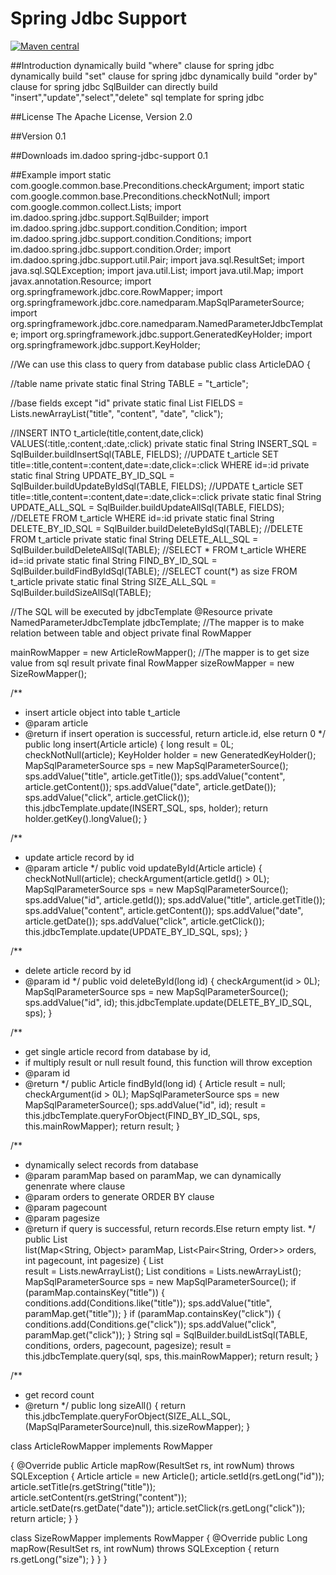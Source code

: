 Spring Jdbc Support
===================
[![Maven central](https://maven-badges.herokuapp.com/maven-central/im.dadoo/spring-jdbc-support/badge.svg)](https://maven-badges.herokuapp.com/maven-central/im.dadoo/spring-jdbc-support)

##Introduction
dynamically build "where" clause for spring jdbc
dynamically build "set" clause for spring jdbc
dynamically build "order by" clause for spring jdbc
SqlBuilder can directly build "insert","update","select","delete" sql template for spring jdbc

##License
The Apache License, Version 2.0

##Version
0.1

##Downloads
<dependency>
  <groupId>im.dadoo</groupId>
  <artifactId>spring-jdbc-support</artifactId>
  <version>0.1</version>
</dependency>

##Example
import static com.google.common.base.Preconditions.checkArgument;
import static com.google.common.base.Preconditions.checkNotNull;
import com.google.common.collect.Lists;
import im.dadoo.spring.jdbc.support.SqlBuilder;
import im.dadoo.spring.jdbc.support.condition.Condition;
import im.dadoo.spring.jdbc.support.condition.Conditions;
import im.dadoo.spring.jdbc.support.condition.Order;
import im.dadoo.spring.jdbc.support.util.Pair;
import java.sql.ResultSet;
import java.sql.SQLException;
import java.util.List;
import java.util.Map;
import javax.annotation.Resource;
import org.springframework.jdbc.core.RowMapper;
import org.springframework.jdbc.core.namedparam.MapSqlParameterSource;
import org.springframework.jdbc.core.namedparam.NamedParameterJdbcTemplate;
import org.springframework.jdbc.support.GeneratedKeyHolder;
import org.springframework.jdbc.support.KeyHolder;

//We can use this class to query from database
public class ArticleDAO {

  //table name
  private static final String TABLE = "t_article";

  //base fields except "id"
  private static final List<String> FIELDS
          = Lists.newArrayList("title", "content", "date", "click");

  //INSERT INTO t_article(title,content,date,click) VALUES(:title,:content,:date,:click)
  private static final String INSERT_SQL = SqlBuilder.buildInsertSql(TABLE, FIELDS);
  //UPDATE t_article SET title=:title,content=:content,date=:date,click=:click WHERE id=:id
  private static final String UPDATE_BY_ID_SQL = SqlBuilder.buildUpdateByIdSql(TABLE, FIELDS);
  //UPDATE t_article SET title=:title,content=:content,date=:date,click=:click
  private static final String UPDATE_ALL_SQL = SqlBuilder.buildUpdateAllSql(TABLE, FIELDS);
  //DELETE FROM t_article WHERE id=:id
  private static final String DELETE_BY_ID_SQL = SqlBuilder.buildDeleteByIdSql(TABLE);
  //DELETE FROM t_article
  private static final String DELETE_ALL_SQL = SqlBuilder.buildDeleteAllSql(TABLE);
  //SELECT * FROM t_article WHERE id=:id
  private static final String FIND_BY_ID_SQL = SqlBuilder.buildFindByIdSql(TABLE);
  //SELECT count(*) as size FROM t_article
  private static final String SIZE_ALL_SQL = SqlBuilder.buildSizeAllSql(TABLE);

  //The SQL will be executed by jdbcTemplate
  @Resource
  private NamedParameterJdbcTemplate jdbcTemplate;
  //The mapper is to make relation between table and object
  private final RowMapper<Article> mainRowMapper = new ArticleRowMapper();
  //The mapper is to get size value from sql result
  private final RowMapper<Long> sizeRowMapper = new SizeRowMapper();

  /**
   * insert article object into table t_article
   * @param article 
   * @return if insert operation is successful, return article.id, else return 0
   */
  public long insert(Article article) {
    long result = 0L;
    checkNotNull(article);
    KeyHolder holder = new GeneratedKeyHolder();
    MapSqlParameterSource sps = new MapSqlParameterSource();
    sps.addValue("title", article.getTitle());
    sps.addValue("content", article.getContent());
    sps.addValue("date", article.getDate());
    sps.addValue("click", article.getClick());
    this.jdbcTemplate.update(INSERT_SQL, sps, holder);
    return holder.getKey().longValue();
  }

  /**
   * update article record by id
   * @param article 
   */
  public void updateById(Article article) {
    checkNotNull(article);
    checkArgument(article.getId() > 0L);
    MapSqlParameterSource sps = new MapSqlParameterSource();
    sps.addValue("id", article.getId());
    sps.addValue("title", article.getTitle());
    sps.addValue("content", article.getContent());
    sps.addValue("date", article.getDate());
    sps.addValue("click", article.getClick());
    this.jdbcTemplate.update(UPDATE_BY_ID_SQL, sps);
  }
  
  /**
   * delete article record by id
   * @param id 
   */
  public void deleteById(long id) {
    checkArgument(id > 0L);
    MapSqlParameterSource sps = new MapSqlParameterSource();
    sps.addValue("id", id);
    this.jdbcTemplate.update(DELETE_BY_ID_SQL, sps);
  }
  
  /**
   * get single article record from database by id,
   * if multiply result or null result found, this function will throw exception
   * @param id
   * @return 
   */
  public Article findById(long id) {
    Article result = null;
    checkArgument(id > 0L);
    MapSqlParameterSource sps = new MapSqlParameterSource();
    sps.addValue("id", id);
    result = this.jdbcTemplate.queryForObject(FIND_BY_ID_SQL, sps, this.mainRowMapper);
    return result;
  }
  
  /**
   * dynamically select records from database
   * @param paramMap based on paramMap, we can dynamically genenrate where clause
   * @param orders to generate ORDER BY clause
   * @param pagecount
   * @param pagesize
   * @return if query is successful, return records.Else return empty list.
   */
  public List<Article> list(Map<String, Object> paramMap, List<Pair<String, Order>> orders, 
          int pagecount, int pagesize) {
    List<Article> result = Lists.newArrayList();
    List<Condition> conditions = Lists.newArrayList();
    MapSqlParameterSource sps = new MapSqlParameterSource();
    if (paramMap.containsKey("title")) {
      conditions.add(Conditions.like("title"));
      sps.addValue("title", paramMap.get("title"));
    }
    if (paramMap.containsKey("click")) {
      conditions.add(Conditions.ge("click"));
      sps.addValue("click", paramMap.get("click"));
    }
    String sql = SqlBuilder.buildListSql(TABLE, conditions, orders, pagecount, pagesize);
    result = this.jdbcTemplate.query(sql, sps, this.mainRowMapper);
    return result;
  }
  
  /**
   * get record count
   * @return 
   */
  public long sizeAll() {
    return this.jdbcTemplate.queryForObject(SIZE_ALL_SQL, (MapSqlParameterSource)null, this.sizeRowMapper);
  }
  
  class ArticleRowMapper implements RowMapper<Article> {
    @Override
    public Article mapRow(ResultSet rs, int rowNum) throws SQLException {
      Article article = new Article();
      article.setId(rs.getLong("id"));
      article.setTitle(rs.getString("title"));
      article.setContent(rs.getString("content"));
      article.setDate(rs.getDate("date"));
      article.setClick(rs.getLong("click"));
      return article;
    }
  }
  
  class SizeRowMapper implements RowMapper<Long> {
    @Override
    public Long mapRow(ResultSet rs, int rowNum) throws SQLException {
      return rs.getLong("size");
    }
  }
}